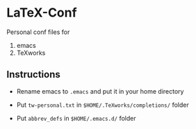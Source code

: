 # LaTeX-Conf

Personal conf files for

1. emacs
2. TeXworks

## Instructions

* Rename emacs to `.emacs` and put it in your home directory

* Put `tw-personal.txt` in ``$HOME/.TeXworks/completions/`` folder

* Put `abbrev_defs` in ``$HOME/.emacs.d/`` folder
